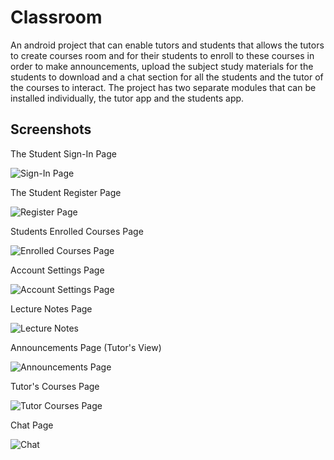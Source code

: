 # Classroom
An android project that can enable tutors and students that allows the tutors to create courses room and for their students to enroll to these courses in order to make announcements, upload the subject study materials for the students to download and a chat section for all the students and the tutor of the courses to interact. The project has two separate modules that can be installed individually, the tutor app and the students app.



## Screenshots

The Student Sign-In Page

![Sign-In Page](./screenshots/Screenshot_20201027-004856.png)

The Student Register Page

![Register Page](./screenshots/Screenshot_20201027-004900.png)


Students Enrolled Courses Page

![Enrolled Courses Page](./screenshots/Screenshot_20201027-004700.png)

Account Settings Page

![Account Settings Page](./screenshots/Screenshot_20201027-004847.png)

Lecture Notes Page 

![Lecture Notes](./screenshots/Screenshot_20201027-004548.png)

Announcements Page (Tutor's View)

![Announcements Page](./screenshots/Screenshot_20201027-004506.png)

Tutor's Courses Page 

![Tutor Courses Page](./screenshots/Screenshot_20201027-004421.png)


Chat Page

![Chat](./screenshots/Screenshot_20201027-004833.png)

